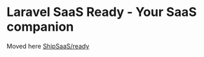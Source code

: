 # Laravel SaaS Ready - Your SaaS companion

Moved here [ShipSaaS/ready](https://github.com/shipsaas/ready)
